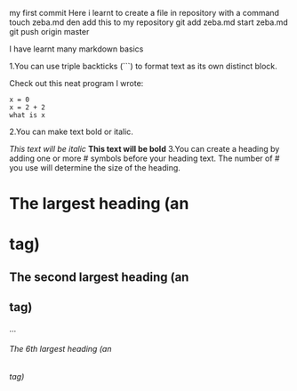 my first commit 
Here i learnt to create a file in repository with a command
touch zeba.md
den add this to my repository
git add zeba.md
start zeba.md
git push origin master


I have learnt many markdown basics

1.You can use triple backticks (```) to format text as its own distinct block.

Check out this neat program I wrote:

```
x = 0
x = 2 + 2
what is x
```
2.You can make text bold or italic.

*This text will be italic*
**This text will be bold**
3.You can create a heading by adding one or more # symbols before your heading text. The number of # you use will determine the size of the heading.

# The largest heading (an <h1> tag)
## The second largest heading (an <h2> tag)
…
###### The 6th largest heading (an <h6> tag)

